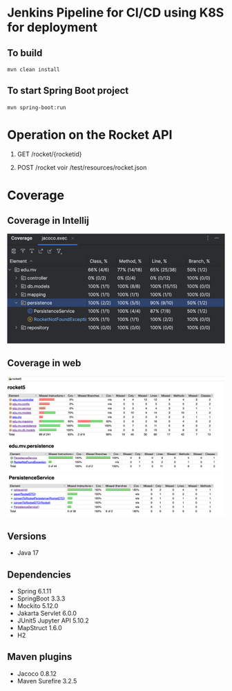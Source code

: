# Jenkins Pipeline for CI/CD using K8S for deployment

## To build
    mvn clean install

## To start Spring Boot project
    mvn spring-boot:run

# Operation on the Rocket API

1. GET /rocket/{rocketid}

2. POST /rocket
    voir /test/resources/rocket.json
   
# Coverage

## Coverage in Intellij
![jacoco-intellij](assets/jacoco-intellij-coverage.png)

## Coverage in web
![jacoco-web](assets/jacoco-web-coverage.png)
![jacoco-persistence](assets/jacoco-persistence.png)
![jacoco-persistence2.png](assets/jacoco-persistence2.png)

## Versions
- Java 17

## Dependencies
- Spring 6.1.11
- SpringBoot 3.3.3
- Mockito 5.12.0
- Jakarta Servlet 6.0.0
- JUnit5 Jupyter API 5.10.2
- MapStruct 1.6.0
- H2

## Maven plugins
- Jacoco 0.8.12
- Maven Surefire 3.2.5
